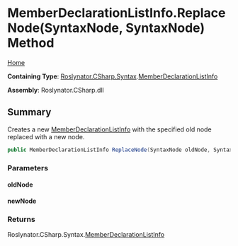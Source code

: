 # MemberDeclarationListInfo\.ReplaceNode\(SyntaxNode, SyntaxNode\) Method

[Home](../../../../../README.md)

**Containing Type**: [Roslynator.CSharp.Syntax](../../README.md)\.[MemberDeclarationListInfo](../README.md)

**Assembly**: Roslynator\.CSharp\.dll

## Summary

Creates a new [MemberDeclarationListInfo](../README.md) with the specified old node replaced with a new node\.

```csharp
public MemberDeclarationListInfo ReplaceNode(SyntaxNode oldNode, SyntaxNode newNode)
```

### Parameters

#### oldNode

#### newNode

### Returns

Roslynator\.CSharp\.Syntax\.[MemberDeclarationListInfo](../README.md)

